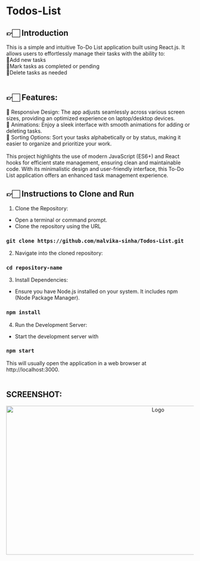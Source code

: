 # Todos-List

## 👉🏻 Introduction
This is a simple and intuitive To-Do List application built using React.js. It allows users to effortlessly manage their tasks with the ability to:
<br>
🔴Add new tasks <br>
🔴Mark tasks as completed or pending <br>
🔴Delete tasks as needed <br><br>

## 👉🏻 Features:
🔴 Responsive Design: The app adjusts seamlessly across various screen sizes, providing an optimized experience on laptop/desktop devices. <br>
🔴 Animations: Enjoy a sleek interface with smooth animations for adding or deleting tasks. <br>
🔴 Sorting Options: Sort your tasks alphabetically or by status, making it easier to organize and prioritize your work. <br><br>
This project highlights the use of modern JavaScript (ES6+) and React hooks for efficient state management, ensuring clean and maintainable code. With its minimalistic design and user-friendly interface, this To-Do List application offers an enhanced task management experience.
<br>
## 👉🏻 Instructions to Clone and Run <br>
1. Clone the Repository: <br>
- Open a terminal or command prompt. <br>
- Clone the repository using the URL <br>
### `git clone https://github.com/malvika-sinha/Todos-List.git` <br>
2. Navigate into the cloned repository: <br>
### `cd repository-name` <br>

3. Install Dependencies:<br>
- Ensure you have Node.js installed on your system. It includes npm (Node Package Manager). <br>
### `npm install` <br>

4. Run the Development Server: <br>
- Start the development server with <br>
### `npm start` <br>
This will usually open the application in a web browser at http://localhost:3000. <br><br>

## SCREENSHOT: <br>
<div align="center"> <img src="https://i.postimg.cc/NLqWtYRv/Screenshot-2024-09-11-032417.png" alt="Logo" width="800" height="400"> </div><br>



